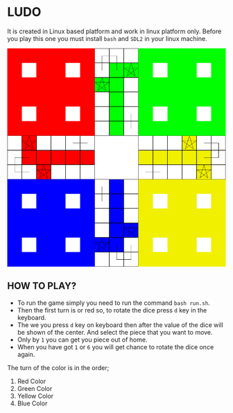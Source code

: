 # LUDO

It is created in Linux based platform and work in linux platform only.
Before you play this one you must install `bash` and `SDL2` in your linux machine.

![Ludo Images](resources/Ludo-Image.bmp)

## HOW TO PLAY?

- To run the game simply you need to run the command `bash run.sh`.
- Then the first turn is or red so, to rotate the dice press `d` key in the keyboard.
- The we you press `d` key on keyboard then after the value of the dice will be shown of the center. And select the piece that you want to move.
- Only by `1` you can get you piece out of home.
- When you have got `1` or `6` you will get chance to rotate the dice once again.

The turn of the color is in the order;

1. Red Color
2. Green Color
3. Yellow Color
4. Blue Color
